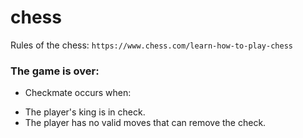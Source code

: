 # chess

Rules of the chess: 
`https://www.chess.com/learn-how-to-play-chess`


### The game is over: 

 - Checkmate occurs when:
 * The player's king is in check.
 * The player has no valid moves that can remove the check.